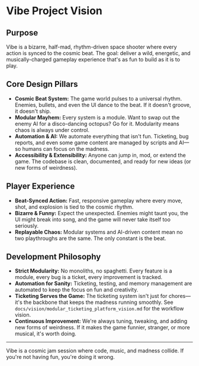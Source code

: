 # Vibe Project Vision

## Purpose
Vibe is a bizarre, half-mad, rhythm-driven space shooter where every action is synced to the cosmic beat. The goal: deliver a wild, energetic, and musically-charged gameplay experience that's as fun to build as it is to play.

## Core Design Pillars
- **Cosmic Beat System:** The game world pulses to a universal rhythm. Enemies, bullets, and even the UI dance to the beat. If it doesn't groove, it doesn't ship.
- **Modular Mayhem:** Every system is a module. Want to swap out the enemy AI for a disco-dancing octopus? Go for it. Modularity means chaos is always under control.
- **Automation & AI:** We automate everything that isn't fun. Ticketing, bug reports, and even some game content are managed by scripts and AI—so humans can focus on the madness.
- **Accessibility & Extensibility:** Anyone can jump in, mod, or extend the game. The codebase is clean, documented, and ready for new ideas (or new forms of weirdness).

## Player Experience
- **Beat-Synced Action:** Fast, responsive gameplay where every move, shot, and explosion is tied to the cosmic rhythm.
- **Bizarre & Funny:** Expect the unexpected. Enemies might taunt you, the UI might break into song, and the game will never take itself too seriously.
- **Replayable Chaos:** Modular systems and AI-driven content mean no two playthroughs are the same. The only constant is the beat.

## Development Philosophy
- **Strict Modularity:** No monoliths, no spaghetti. Every feature is a module, every bug is a ticket, every improvement is tracked.
- **Automation for Sanity:** Ticketing, testing, and memory management are automated to keep the focus on fun and creativity.
- **Ticketing Serves the Game:** The ticketing system isn't just for chores—it's the backbone that keeps the madness running smoothly. See `docs/vision/modular_ticketing_platform_vision.md` for the workflow vision.
- **Continuous Improvement:** We're always tuning, tweaking, and adding new forms of weirdness. If it makes the game funnier, stranger, or more musical, it's worth doing.

---

Vibe is a cosmic jam session where code, music, and madness collide. If you're not having fun, you're doing it wrong. 